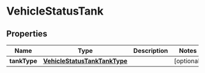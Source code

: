 # VehicleStatusTank

## Properties
Name | Type | Description | Notes
------------ | ------------- | ------------- | -------------
**tankType** | [**VehicleStatusTankTankType**](VehicleStatusTankTankType.md) |  |  [optional]
